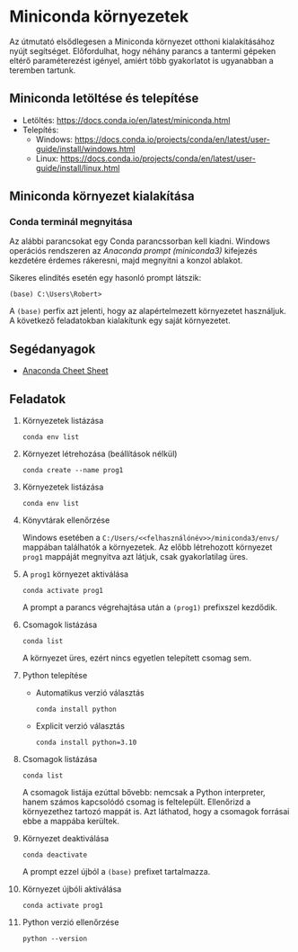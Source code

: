 # Miniconda környezetek

Az útmutató elsődlegesen a Miniconda környezet otthoni kialakításához nyújt segítséget. Előfordulhat, hogy néhány parancs a tantermi gépeken eltérő paraméterezést igényel, amiért több gyakorlatot is ugyanabban a teremben tartunk.

## Miniconda letöltése és telepítése

* Letöltés: https://docs.conda.io/en/latest/miniconda.html
* Telepítés:
    * Windows: https://docs.conda.io/projects/conda/en/latest/user-guide/install/windows.html
    * Linux: https://docs.conda.io/projects/conda/en/latest/user-guide/install/linux.html

## Miniconda környezet kialakítása

### Conda terminál megnyitása

Az alábbi parancsokat egy Conda parancssorban kell kiadni. Windows operációs rendszeren az *Anaconda prompt (miniconda3)* kifejezés kezdetére érdemes rákeresni, majd megnyitni a konzol ablakot.

Sikeres elindítés esetén egy hasonló prompt látszik:

```
(base) C:\Users\Robert>
```

A `(base)` perfix azt jelenti, hogy az alapértelmezett környezetet használjuk. A következő feladatokban kialakítunk egy saját környezetet.


## Segédanyagok

* [Anaconda Cheet Sheet](https://docs.conda.io/projects/conda/en/latest/user-guide/tasks/manage-python.html)

## Feladatok

1. Környezetek listázása

    ```
    conda env list
    ```

1. Környezet létrehozása (beállítások nélkül)

    ```
    conda create --name prog1
    ```

2. Környezetek listázása

    ```
    conda env list
    ```

3. Könyvtárak ellenőrzése

    Windows esetében a `C:/Users/<<felhasználónév>>/miniconda3/envs/` mappában találhatók a környezetek. Az előbb létrehozott környezet `prog1` mappáját megnyitva azt látjuk, csak gyakorlatilag üres.

4. A `prog1` környezet aktiválása

    ```
    conda activate prog1
    ```

    A prompt a parancs végrehajtása után a `(prog1)` prefixszel kezdődik.

5. Csomagok listázása

    ```
    conda list
    ```

    A környezet üres, ezért nincs egyetlen telepített csomag sem.

6. Python telepítése

    * Automatikus verzió választás

        ```
        conda install python
        ```

    * Explicit verzió választás
    
        ```
        conda install python=3.10
        ```

7. Csomagok listázása

    ```
    conda list
    ```

    A csomagok listája ezúttal bővebb: nemcsak a Python interpreter, hanem számos kapcsolódó csomag is feltelepült. Ellenőrizd a környezethez tartozó mappát is. Azt láthatod, hogy a csomagok forrásai ebbe a mappába kerültek.

8. Környezet deaktiválása

    ```
    conda deactivate
    ```

    A prompt ezzel újból a `(base)` prefixet tartalmazza.

9.  Környezet újbóli aktiválása

    ```
    conda activate prog1
    ```

10. Python verzió ellenőrzése

    ```
    python --version
    ```